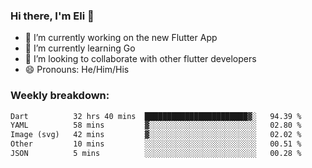 ### Hi there, I'm Eli 👋
- 🔭 I’m currently working on the new Flutter App
- 🌱 I’m currently learning Go
- 🦄 I’m looking to collaborate with other flutter developers
- 😄 Pronouns: He/Him/His

### Weekly breakdown:
<!--START_SECTION:waka-->

```txt
Dart          32 hrs 40 mins  ███████████████████████▓░   94.39 %
YAML          58 mins         ▓░░░░░░░░░░░░░░░░░░░░░░░░   02.80 %
Image (svg)   42 mins         ▓░░░░░░░░░░░░░░░░░░░░░░░░   02.02 %
Other         10 mins         ░░░░░░░░░░░░░░░░░░░░░░░░░   00.51 %
JSON          5 mins          ░░░░░░░░░░░░░░░░░░░░░░░░░   00.28 %
```

<!--END_SECTION:waka-->
